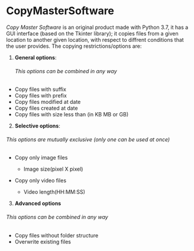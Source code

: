 # CopyMasterSoftware

*Copy Master Software* is an original product made with Python 3.7, it has a GUI interface (based on the Tkinter library); it copies files from a given location to another given location, with respect to diffrent conditions that the user provides.
The copying restrictions/options are:
1. **General options**:
   ###### This options can be combined in any way
  - Copy files with suffix
  - Copy files with prefix
  - Copy files modified at date
  - Copy files created at date 
  - Copy files with size less than (in KB MB or GB)
2. **Selective options**:
  ###### This options are mutually exclusive (only one can be used at once)
  - Copy only image files 
    - Image size(pixel X pixel)
    
  - Copy only video files
    - Video length(HH:MM:SS)
3. **Advanced options**
  ###### This options can be combined in any way
  - Copy files without folder structure 
  - Overwrite existing files 

  
